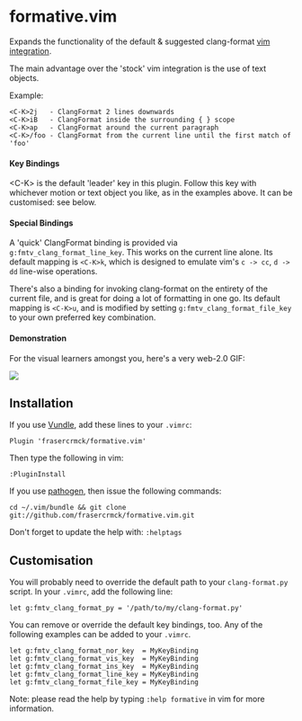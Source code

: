 # formative.vim

Expands the functionality of the default & suggested clang-format [vim integration](http://clang.llvm.org/docs/ClangFormat.html#vim-integration).

The main advantage over the 'stock' vim integration is the use of text objects.

Example:

    <C-K>2j   - ClangFormat 2 lines downwards
    <C-K>iB   - ClangFormat inside the surrounding { } scope
    <C-K>ap   - ClangFormat around the current paragraph
    <C-K>/foo - ClangFormat from the current line until the first match of 'foo'

#### Key Bindings

\<C-K> is the default 'leader' key in this plugin. Follow this key with whichever motion or text object you like, as in the examples above. It can be customised: see below.

#### Special Bindings

A 'quick' ClangFormat binding is provided via `g:fmtv_clang_format_line_key`. This works on the current line alone. Its default mapping is `<C-K>k`, which is designed to emulate vim's `c -> cc`, `d -> dd` line-wise operations.

There's also a binding for invoking clang-format on the entirety of the current file, and is great for doing a lot of formatting in one go. Its default mapping is `<C-K>u`, and is modified by setting `g:fmtv_clang_format_file_key` to your own preferred key combination.

#### Demonstration

For the visual learners amongst you, here's a very web-2.0 GIF:

![](https://cloud.githubusercontent.com/assets/1158422/5235521/00c36298-77fc-11e4-88f7-e23735c08e0e.gif)

## Installation

If you use [Vundle](https://github.com/gmarik/Vundle.vim), add these lines to your `.vimrc`:

    Plugin 'frasercrmck/formative.vim'
Then type the following in vim:

    :PluginInstall

If you use [pathogen](https://github.com/tpope/vim-pathogen), then issue the following commands:

    cd ~/.vim/bundle && git clone git://github.com/frasercrmck/formative.vim.git
Don't forget to update the help with: `:helptags`

## Customisation

You will probably need to override the default path to your `clang-format.py` script. In your `.vimrc`, add the following line:

    let g:fmtv_clang_format_py = '/path/to/my/clang-format.py'

You can remove or override the default key bindings, too. Any of the following examples can be added to your `.vimrc`.

    let g:fmtv_clang_format_nor_key  = MyKeyBinding 
    let g:fmtv_clang_format_vis_key  = MyKeyBinding 
    let g:fmtv_clang_format_ins_key  = MyKeyBinding 
    let g:fmtv_clang_format_line_key = MyKeyBinding 
    let g:fmtv_clang_format_file_key = MyKeyBinding

Note: please read the help by typing `:help formative` in vim for more information.
